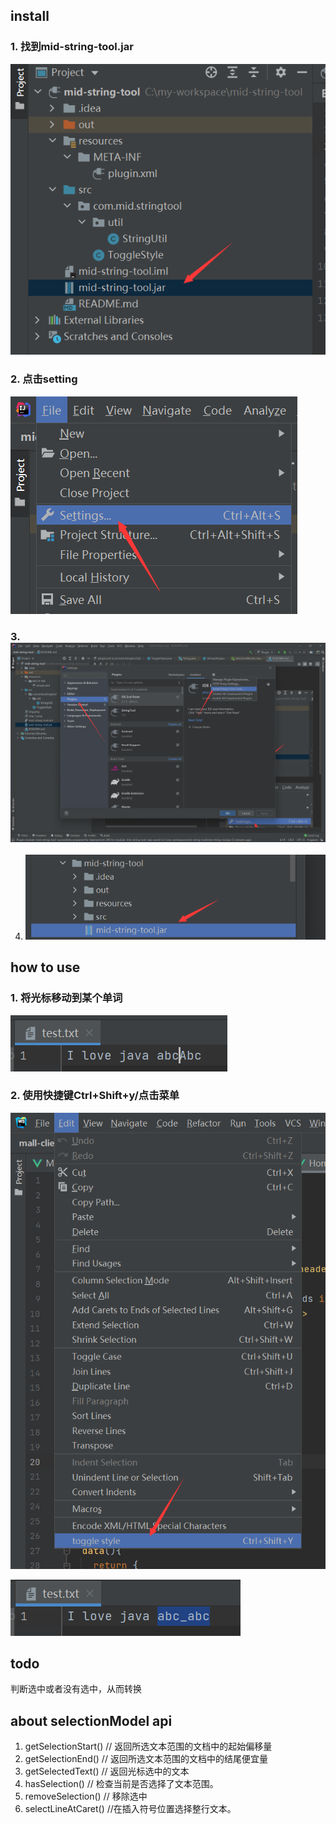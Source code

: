 ## install

### 1. 找到mid-string-tool.jar

![img.png](img.png)
   
### 2. 点击setting

![img_1.png](img_1.png)

   
### 3. ![img_2.png](img_2.png)


4. ![img_3.png](img_3.png)

## how to use

### 1. 将光标移动到某个单词

![img_4.png](img_4.png)
   
### 2. 使用快捷键Ctrl+Shift+y/点击菜单

![img_7.png](img_7.png)


![img_6.png](img_6.png)

## todo

判断选中或者没有选中，从而转换

## about selectionModel api

1. getSelectionStart()  // 返回所选文本范围的文档中的起始偏移量
2. getSelectionEnd() // 返回所选文本范围的文档中的结尾便宜量
3. getSelectedText() // 返回光标选中的文本
4. hasSelection() // 检查当前是否选择了文本范围。
5. removeSelection() // 移除选中
6. selectLineAtCaret() //在插入符号位置选择整行文本。